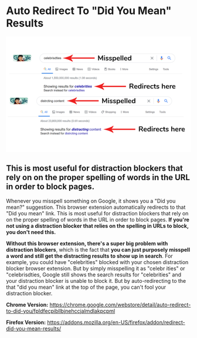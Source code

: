 # Auto Redirect To "Did You Mean" Results

<p align="center">
  <img src="https://github.com/georgekolasa/Auto-Redirect-To-Did-You-Mean-Results/blob/main/images/Slide1.png?raw=true" width="750">
</p>

## This is most useful for distraction blockers that rely on on the proper spelling of words in the URL in order to block pages.

Whenever you misspell something on Google, it shows you a "Did you mean?" suggestion. This browser extension automatically redirects to that "Did you mean" link. This is most useful for distraction blockers that rely on on the proper spelling of words in the URL in order to block pages. **If you're not using a distraction blocker that relies on the spelling in URLs to block, you don't need this.**

**Without this browser extension, there's a super big problem with distraction blockers**, which is the fact that **you can just purposely misspell a word and still get the distracting results to show up in search**. For example, you could have "celebrities" blocked with your chosen distraction blocker browser extension. But by simply misspelling it as "celebr ities" or "celebrisdties, Google still shows the search results for "celebrities" and your distraction blocker is unable to block it. But by auto-redirecting to the that "did you mean" link at the top of the page, you can't fool your distraction blocker.

**Chrome Version:** https://chrome.google.com/webstore/detail/auto-redirect-to-did-you/fpldfecpibllbjnehccjalmdlakpcpml

**Firefox Version:** https://addons.mozilla.org/en-US/firefox/addon/redirect-did-you-mean-results/
